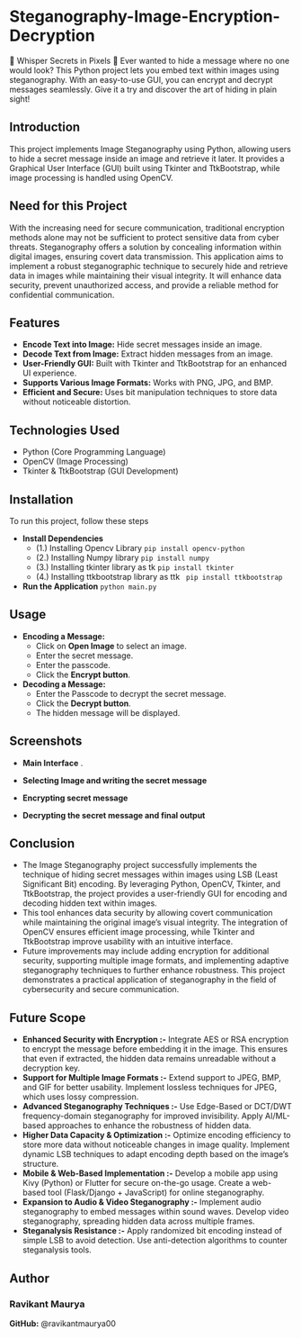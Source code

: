 # Steganography-Image-Encryption-Decryption
🤫  Whisper Secrets in Pixels 🤫  Ever wanted to hide a message where no one would look? This Python project lets you embed text within images using steganography.  With an easy-to-use GUI, you can encrypt and decrypt messages seamlessly.  Give it a try and discover the art of hiding in plain sight!

## Introduction
This project implements Image Steganography using Python, allowing users to hide a secret message inside an image and retrieve it later. It provides a Graphical User Interface (GUI) built using Tkinter and TtkBootstrap, while image processing is handled using OpenCV.

## Need for this Project
With the increasing need for secure communication, traditional encryption methods alone may not be sufficient to protect sensitive data from cyber threats. Steganography offers a solution by concealing information within digital images, ensuring covert data transmission. This application aims to implement a robust steganographic technique to securely hide and retrieve data in images while maintaining their visual integrity. It will enhance data security, prevent unauthorized access, and provide a reliable method for confidential communication.

## Features
- **Encode Text into Image:** Hide secret messages inside an image.
- **Decode Text from Image:** Extract hidden messages from an image.
- **User-Friendly GUI:** Built with Tkinter and TtkBootstrap for an enhanced UI experience.
- **Supports Various Image Formats:** Works with PNG, JPG, and BMP.
- **Efficient and Secure:** Uses bit manipulation techniques to store data without noticeable distortion.
  
## Technologies Used
- Python (Core Programming Language)
- OpenCV (Image Processing)
- Tkinter & TtkBootstrap (GUI Development)

## Installation
To run this project, follow these steps
- **Install Dependencies**
  - (1.) Installing Opencv Library
        ```pip install opencv-python```
  - (2.) Installing Numpy library
        ```pip install numpy```
  - (3.) Installing tkinter library as tk
        ```pip install tkinter```
  - (4.) Installing ttkbootstrap library as ttk
        ``` pip install ttkbootstrap```
- **Run the Application**
  ```python main.py```

## Usage
- **Encoding a Message:**
  - Click  on **Open Image** to select  an image.
  - Enter the secret message.
  - Enter the passcode.
  - Click the **Encrypt button**.
- **Decoding a Message:**
  - Enter the Passcode to decrypt the secret message.
  - Click the **Decrypt button**.
  - The hidden message will be displayed.

## Screenshots
- **Main Interface**
  [](https://github.com/ravikantmaurya00/Steganography-Image-Encryption-Decryption/blob/main/ScreenShot/Main%20interface.png).
  
- **Selecting Image and writing the secret message**
  [](https://github.com/ravikantmaurya00/Steganography-Image-Encryption-Decryption/blob/main/ScreenShot/Selecting%20image%20and%20writing%20secret%20message.png)

- **Encrypting secret message**
  [](https://github.com/ravikantmaurya00/Steganography-Image-Encryption-Decryption/blob/main/ScreenShot/Encrypting%20message.png)

- **Decrypting the secret message and final output**
  [](https://github.com/ravikantmaurya00/Steganography-Image-Encryption-Decryption/blob/main/ScreenShot/Decrypting%20message%20and%20final%20output.png)

## Conclusion
- The Image Steganography project successfully implements the technique of hiding secret messages within images using LSB (Least Significant Bit) encoding. By leveraging 
   Python, OpenCV, Tkinter, and TtkBootstrap, the project provides a user-friendly GUI for encoding and decoding hidden text within images.
- This tool enhances data security by allowing covert communication while maintaining the original image’s visual integrity. The integration of OpenCV ensures efficient 
   image processing, while Tkinter and TtkBootstrap improve usability with an intuitive interface.
- Future improvements may include adding encryption for additional security, supporting multiple image formats, and implementing adaptive steganography techniques to further 
   enhance robustness. This project demonstrates a practical application of steganography in the field of cybersecurity and secure communication.

## Future Scope
- **Enhanced Security with Encryption :-**  Integrate AES or RSA encryption to encrypt the message before embedding it in the image. This ensures that even if extracted, the 
   hidden data remains unreadable without a decryption key.
- **Support for Multiple Image Formats :-** Extend support to JPEG, BMP, and GIF for better usability. Implement lossless techniques for JPEG, which uses lossy compression.
- **Advanced Steganography Techniques :-** Use Edge-Based or DCT/DWT frequency-domain steganography for improved invisibility.  Apply AI/ML-based approaches to enhance the 
   robustness of hidden data.
- **Higher Data Capacity & Optimization :-**  Optimize encoding efficiency to store more data without noticeable changes in image quality.   Implement dynamic LSB techniques 
   to adapt encoding depth based on the image’s structure.
- **Mobile & Web-Based Implementation :-**  Develop a mobile app using Kivy (Python) or Flutter for secure on-the-go usage.   Create a web-based tool (Flask/Django + 
   JavaScript) for online steganography.
- **Expansion to Audio & Video Steganography :-**  Implement audio steganography to embed messages within sound waves. Develop video steganography, spreading hidden data 
    across multiple frames.
- **Steganalysis Resistance :-**  Apply randomized bit encoding instead of simple LSB to avoid detection. Use anti-detection algorithms to counter steganalysis tools.

## Author
### Ravikant Maurya
**GitHub:** @ravikantmaurya00


